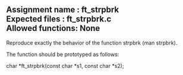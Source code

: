 Assignment name	: ft_strpbrk   
Expected files	: ft_strpbrk.c   
Allowed functions: None  
---------------------------------------------------------------

Reproduce exactly the behavior of the function strpbrk
(man strpbrk).

The function should be prototyped as follows:

char	*ft_strpbrk(const char *s1, const char *s2);
